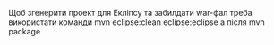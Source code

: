 Щоб згенерити проект для Екліпсу та забилдати war-фал треба використати команди
mvn eclipse:clean eclipse:eclipse а після
mvn package
